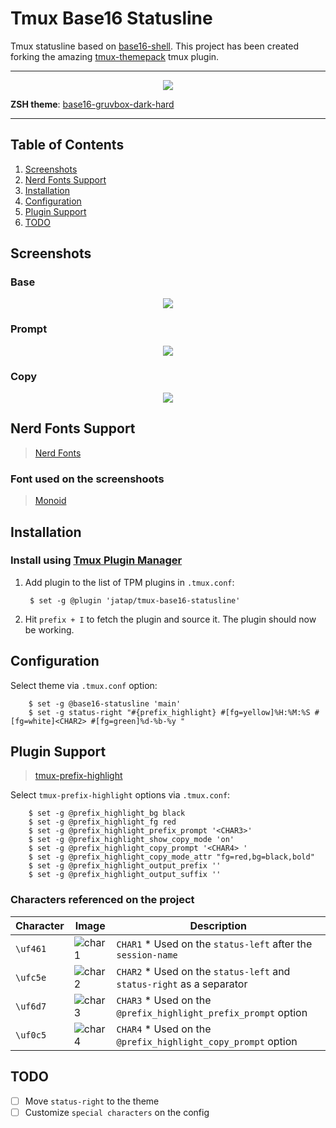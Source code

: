 # Tmux Base16 Statusline

Tmux statusline based on [base16-shell](https://github.com/chriskempson/base16-shell). This project has been created forking the amazing [tmux-themepack](https://github.com/jimeh/tmux-themepack/issues) tmux plugin.

---

<p align="center"><img src="https://raw.githubusercontent.com/jatap/tmux-base16-statusline/master/src/assets/main.png"/></p>

**ZSH theme**: [base16-gruvbox-dark-hard](https://github.com/chriskempson/base16-shell/blob/master/scripts/base16-gruvbox-dark-hard.sh)

---

## Table of Contents

1. [Screenshots](#screenshots)
1. [Nerd Fonts Support](#nerd-fonts-support)
1. [Installation](#installation)
1. [Configuration](#configuration)
1. [Plugin Support](#plugin-support)
1. [TODO](#todo)


## Screenshots

### Base

<p align="center"><img src="https://raw.githubusercontent.com/jatap/tmux-base16-statusline/master/src/assets/header-base.png"/></p>

### Prompt

<p align="center"><img src="https://raw.githubusercontent.com/jatap/tmux-base16-statusline/master/src/assets/header-prompt.png"/></p>

### Copy

<p align="center"><img src="https://raw.githubusercontent.com/jatap/tmux-base16-statusline/master/src/assets/header-copy.png"/></p>

## Nerd Fonts Support

> [Nerd Fonts](http://nerdfonts.com/)

### Font used on the screenshoots

> [Monoid](https://github.com/ryanoasis/nerd-fonts/blob/master/patched-fonts/Monoid/Retina/complete/Monoid%20Retina%20Nerd%20Font%20Complete.ttf)

## Installation

### Install using [Tmux Plugin Manager](https://github.com/tmux-plugins/tpm)

1. Add plugin to the list of TPM plugins in `.tmux.conf`:

        $ set -g @plugin 'jatap/tmux-base16-statusline'

2. Hit `prefix + I` to fetch the plugin and source it. The plugin should now be working.

## Configuration

Select theme via `.tmux.conf` option:

        $ set -g @base16-statusline 'main'
        $ set -g status-right "#{prefix_highlight} #[fg=yellow]%H:%M:%S #[fg=white]<CHAR2> #[fg=green]%d-%b-%y "

## Plugin Support

> [tmux-prefix-highlight](https://github.com/tmux-plugins/tmux-prefix-highlight)

Select ```tmux-prefix-highlight``` options via `.tmux.conf`:

        $ set -g @prefix_highlight_bg black
        $ set -g @prefix_highlight_fg red
        $ set -g @prefix_highlight_prefix_prompt '<CHAR3>'
        $ set -g @prefix_highlight_show_copy_mode 'on'
        $ set -g @prefix_highlight_copy_prompt '<CHAR4> '
        $ set -g @prefix_highlight_copy_mode_attr "fg=red,bg=black,bold"
        $ set -g @prefix_highlight_output_prefix ''
        $ set -g @prefix_highlight_output_suffix ''

### Characters referenced on the project

Character | Image | Description
--------- | ----- | -----------
`\uf461` | ![char1](https://raw.githubusercontent.com/jatap/tmux-base16-statusline/master/src/assets/char1.png) | `CHAR1` * Used on the ```status-left``` after the ```session-name```
`\ufc5e` | ![char2](https://raw.githubusercontent.com/jatap/tmux-base16-statusline/master/src/assets/char2.png) | `CHAR2` * Used on the ```status-left``` and ```status-right``` as a separator
`\uf6d7` | ![char3](https://raw.githubusercontent.com/jatap/tmux-base16-statusline/master/src/assets/char3.png) | `CHAR3` * Used on the ```@prefix_highlight_prefix_prompt``` option
`\uf0c5` | ![char4](https://raw.githubusercontent.com/jatap/tmux-base16-statusline/master/src/assets/char4.png) | `CHAR4` * Used on the ```@prefix_highlight_copy_prompt``` option


## TODO

- [ ] Move ```status-right``` to the theme
- [ ] Customize ```special characters``` on the config

